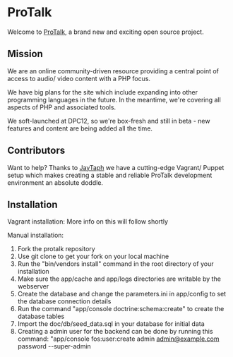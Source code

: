 ProTalk
=======

Welcome to [ProTalk](http://protalk.me), a brand new and exciting open source project.

Mission
-------

We are an online community-driven resource providing a central point of access to audio/ video content with a PHP focus.  

We have big plans for the site which include expanding into other programming languages in the future.  In the meantime, we're covering all aspects of PHP and associated tools.

We soft-launched at DPC12, so we're box-fresh and still in beta - new features and content are being added all the time.

Contributors
------------

Want to help?  Thanks to [JayTaph](https://github.com/jaytaph/) we have a cutting-edge Vagrant/ Puppet setup which makes creating a stable and reliable ProTalk development environment an absolute doddle.

Installation
------------

Vagrant installation: More info on this will follow shortly

Manual installation:

1. Fork the protalk repository
2. Use git clone to get your fork on your local machine
3. Run the "bin/vendors install" command in the root directory of your installation
4. Make sure the app/cache and app/logs directories are writable by the webserver
5. Create the database and change the parameters.ini in app/config to set the database connection details
6. Run the command "app/console doctrine:schema:create" to create the database tables
7. Import the doc/db/seed_data.sql in your database for initial data
8. Creating a admin user for the backend can be done by running this command: "app/console fos:user:create admin admin@example.com password --super-admin
